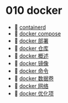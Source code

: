 # 010 docker

* 📄 [containerd ](siyuan://blocks/20230610173620-toq2cnd)
* 📄 [docker compose](siyuan://blocks/20230610173516-rsg9iqn)
* 📄 [docker 部署](siyuan://blocks/20230610173754-3hdteas)
* 📄 [docker 仓库](siyuan://blocks/20230610173628-tj84puh)
* 📄 [docker 概述](siyuan://blocks/20230610173730-hyo9yjz)
* 📄 [docker 镜像](siyuan://blocks/20230610173737-8sk29sc)
* 📄 [docker 命令](siyuan://blocks/20230610173736-mw9dq90)
* 📄 [docker 数据卷](siyuan://blocks/20230610173735-h5lt764)
* 📄 [docker 网络](siyuan://blocks/20230610173744-d9tyco1)
* 📄 [docker 优化项](siyuan://blocks/20230610173807-rbxwb8d)

‍
